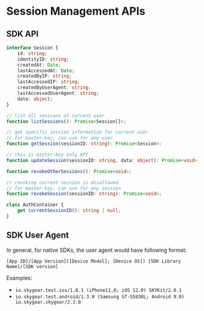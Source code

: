 # Session Management APIs

## SDK API
```typescript
interface Session {
    id: string;
    identityID: string;
    createdAt: Date;
    lastAccessedAt: Date;
    createdByIP: string;
    lastAccessedIP: string;
    createdByUserAgent: string;
    lastAccessedUserAgent: string;
    data: object;
}

// list all sessions of current user
function listSessions(): Promise<Session[]>;

// get specific session information for current user
// for master-key, can use for any user
function getSession(sessionID: string): Promise<Session>;

// this is master-key only API
function updateSession(sessionID: string, data: object): Promise<void>;

function revokeOtherSessions(): Promise<void>;

// revoking current session is disallowed
// for master-key, can use for any session
function revokeSession(sessionID: string): Promise<void>;

class AuthContainer {
    get currentSessionID(): string | null;
}
```

## SDK User Agent

In general, for native SDKs, the user agent would have following format:
```
[App ID]/[App Version]([Device Model]; [Device OS]) [SDK Library Name]/[SDK version]
```

Examples:
- `io.skygear.test.ios/1.0.1 (iPhone11,8; iOS 12.0) SKYKit/2.0.1`
- `io.skygear.test.android/1.3.0 (Samsung GT-S5830L; Android 9.0) io.skygear.skygear/2.2.0`
